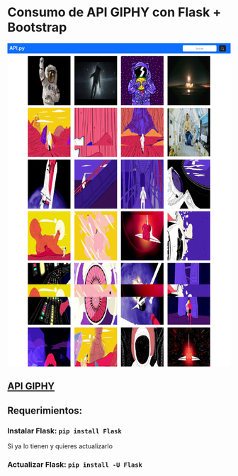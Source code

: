 #   Consumo de API GIPHY con Flask + Bootstrap

<p aling="center">
    <img src="preview.png" alt="">
</p>


##  [API GIPHY](https://developers.giphy.com/docs/api/endpoint#search)


##  Requerimientos:
### Instalar Flask: `pip install Flask`
Si ya lo tienen y quieres actualizarlo
### Actualizar Flask: `pip install -U Flask`
